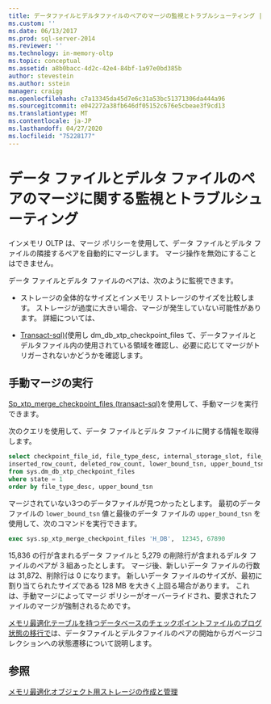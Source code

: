 ```yaml
---
title: データファイルとデルタファイルのペアのマージの監視とトラブルシューティング |Microsoft Docs
ms.custom: ''
ms.date: 06/13/2017
ms.prod: sql-server-2014
ms.reviewer: ''
ms.technology: in-memory-oltp
ms.topic: conceptual
ms.assetid: a8b0bacc-4d2c-42e4-84bf-1a97e0bd385b
author: stevestein
ms.author: sstein
manager: craigg
ms.openlocfilehash: c7a13345da45d7e6c31a53bc51371306da444a96
ms.sourcegitcommit: e042272a38fb646df05152c676e5cbeae3f9cd13
ms.translationtype: MT
ms.contentlocale: ja-JP
ms.lasthandoff: 04/27/2020
ms.locfileid: "75228177"
---
```

# <a name="monitoring-and-troubleshooting-merge-for-data-and-delta-file-pairs"></a>データ ファイルとデルタ ファイルのペアのマージに関する監視とトラブルシューティング
  インメモリ OLTP は、マージ ポリシーを使用して、データ ファイルとデルタ ファイルの隣接するペアを自動的にマージします。 マージ操作を無効にすることはできません。  
  
 データ ファイルとデルタ ファイルのペアは、次のように監視できます。  
  
-   ストレージの全体的なサイズとインメモリ ストレージのサイズを比較します。 ストレージが過度に大きい場合、マージが発生していない可能性があります。 詳細については、  
  
-   [Transact-sql&#41;&#40;](/sql/relational-databases/system-dynamic-management-views/sys-dm-db-xtp-checkpoint-files-transact-sql)使用し dm_db_xtp_checkpoint_files て、データファイルとデルタファイル内の使用されている領域を確認し、必要に応じてマージがトリガーされないかどうかを確認します。  
  
## <a name="performing-a-manual-merge"></a>手動マージの実行  
 [Sp_xtp_merge_checkpoint_files &#40;transact-sql&#41;](/sql/relational-databases/system-stored-procedures/sys-sp-xtp-merge-checkpoint-files-transact-sql)を使用して、手動マージを実行できます。  
  
 次のクエリを使用して、データ ファイルとデルタ ファイルに関する情報を取得します。  
  
```sql  
select checkpoint_file_id, file_type_desc, internal_storage_slot, file_size_in_bytes, file_size_used_in_bytes,   
inserted_row_count, deleted_row_count, lower_bound_tsn, upper_bound_tsn   
from sys.dm_db_xtp_checkpoint_files  
where state = 1  
order by file_type_desc, upper_bound_tsn  
```  
  
 マージされていない3つのデータファイルが見つかったとします。 最初のデータ ファイルの `lower_bound_tsn` 値と最後のデータ ファイルの `upper_bound_tsn` を使用して、次のコマンドを実行できます。  
  
```sql  
exec sys.sp_xtp_merge_checkpoint_files 'H_DB',  12345, 67890  
```  
  
 15,836 の行が含まれるデータ ファイルと 5,279 の削除行が含まれるデルタ ファイルのペアが 3 組あったとします。 マージ後、新しいデータ ファイルの行数は 31,872、削除行は 0 になります。 新しいデータ ファイルのサイズが、最初に割り当てられたサイズである 128 MB を大きく上回る場合があります。 これは、手動マージによってマージ ポリシーがオーバーライドされ、要求されたファイルのマージが強制されるためです。  
  
 [メモリ最適化テーブルを持つデータベースのチェックポイントファイルのブログ状態の移行で](https://blogs.technet.com/b/dataplatforminsider/archive/2014/01/23/state-transition-of-checkpoint-files-in-databases-with-memory-optimized-tables.aspx)は、データファイルとデルタファイルのペアの開始からガベージコレクションへの状態遷移について説明します。  
  
## <a name="see-also"></a>参照  
 [メモリ最適化オブジェクト用ストレージの作成と管理](../relational-databases/in-memory-oltp/creating-and-managing-storage-for-memory-optimized-objects.md)  
  
